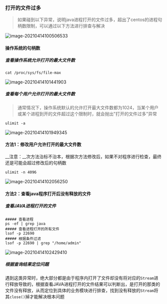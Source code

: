 ### 打开的文件过多

>   如果碰到以下异常，说明java进程打开的文件过多，超出了centos的进程句柄数限制，可以通过以下方法进行排查与解决

![image-20210414100506533](https://typroa12138.oss-cn-hangzhou.aliyuncs.com/image/2021/04/202104141005066.png)



#### 操作系统的句柄数

##### 查看操作系统允许打开的最大文件数

```shell
cat /proc/sys/fs/file-max
```

![image-20210414101441903](https://typroa12138.oss-cn-hangzhou.aliyuncs.com/image/2021/04/2021041410144141.png)

##### 查看每个用户允许打开的最大文件数

>   通常情况下，操作系统默认的允许打开最大文件数都为1024，当某个用户或某个进程到开的文件超过这个限制时，就会抛出"打开的文件过多"异常

```shell
ulimit -a
```

![image-20210414101949345](https://typroa12138.oss-cn-hangzhou.aliyuncs.com/image/2021/04/2021041410194949.png)



#### 方法1：修改用户允许打开的最大文件数

__注意：__次方法治标不治本，根据次方法修改后，如果不对程序进行检查，最终还是可能会超过修改后的句柄数

```shell
ulimit -n 4096
```

![image-20210414102056250](https://typroa12138.oss-cn-hangzhou.aliyuncs.com/image/2021/04/2021041410205656.png)



#### 方法2：查看java程序打开后没有释放的文件

##### 查看JAVA进程打开的文件

```shell
##### 查看进程
ps -ef | grep java
##### 查看进程打开的所有文件
lsof -p 22690
##### 根据条件过滤
lsof -p 22690 | grep "/home/admin"
```

![image-20210414102429410](https://typroa12138.oss-cn-hangzhou.aliyuncs.com/image/2021/04/2021041410242929.png)

##### 根据查询结果定位问题

遇到这类异常时，绝大部分都是由于程序内打开了文件却没有将对应的`Stream`进行释放导致的，根据查看JAVA进程打开的文件结果可以判断出，是打开的那类的文件没有释放，从而定位到具体的业务模块进行排查，找到没有释放的`Stream`将其`close()`掉才能解决根本问题